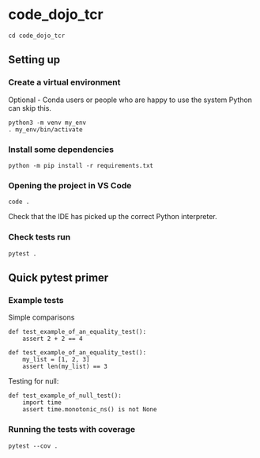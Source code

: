 # code_dojo_tcr
```
cd code_dojo_tcr
```

## Setting up

### Create a virtual environment

Optional - Conda users or people who are happy to use the system Python can skip this.

```
python3 -m venv my_env
. my_env/bin/activate
```

### Install some dependencies

```
python -m pip install -r requirements.txt
```

### Opening the project in VS Code
```
code .
```

Check that the IDE has picked up the correct Python interpreter.

### Check tests run
```
pytest .
```


## Quick pytest primer

### Example tests
Simple comparisons

```
def test_example_of_an_equality_test():
    assert 2 + 2 == 4
```

```
def test_example_of_an_equality_test():
    my_list = [1, 2, 3]
    assert len(my_list) == 3
```

Testing for null:
```
def test_example_of_null_test():
    import time
    assert time.monotonic_ns() is not None
```


### Running the tests with coverage
```
pytest --cov .
```

